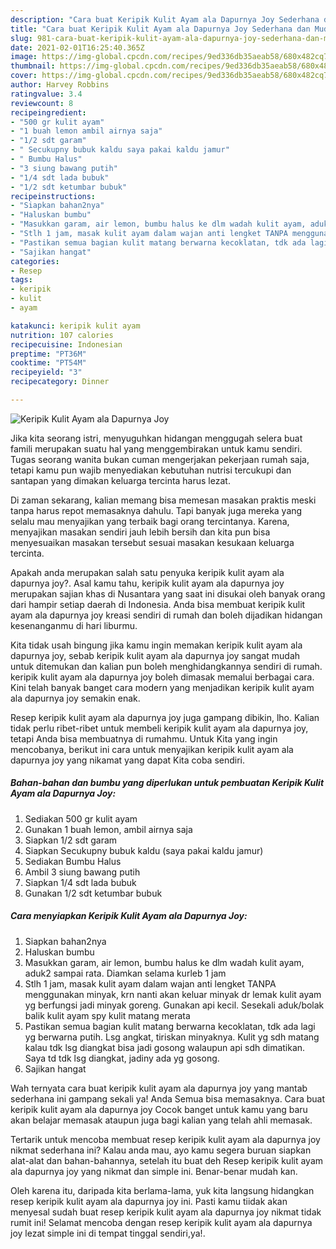 ```yaml
---
description: "Cara buat Keripik Kulit Ayam ala Dapurnya Joy Sederhana dan Mudah Dibuat"
title: "Cara buat Keripik Kulit Ayam ala Dapurnya Joy Sederhana dan Mudah Dibuat"
slug: 981-cara-buat-keripik-kulit-ayam-ala-dapurnya-joy-sederhana-dan-mudah-dibuat
date: 2021-02-01T16:25:40.365Z
image: https://img-global.cpcdn.com/recipes/9ed336db35aeab58/680x482cq70/keripik-kulit-ayam-ala-dapurnya-joy-foto-resep-utama.jpg
thumbnail: https://img-global.cpcdn.com/recipes/9ed336db35aeab58/680x482cq70/keripik-kulit-ayam-ala-dapurnya-joy-foto-resep-utama.jpg
cover: https://img-global.cpcdn.com/recipes/9ed336db35aeab58/680x482cq70/keripik-kulit-ayam-ala-dapurnya-joy-foto-resep-utama.jpg
author: Harvey Robbins
ratingvalue: 3.4
reviewcount: 8
recipeingredient:
- "500 gr kulit ayam"
- "1 buah lemon ambil airnya saja"
- "1/2 sdt garam"
- " Secukupny bubuk kaldu saya pakai kaldu jamur"
- " Bumbu Halus"
- "3 siung bawang putih"
- "1/4 sdt lada bubuk"
- "1/2 sdt ketumbar bubuk"
recipeinstructions:
- "Siapkan bahan2nya"
- "Haluskan bumbu"
- "Masukkan garam, air lemon, bumbu halus ke dlm wadah kulit ayam, aduk2 sampai rata. Diamkan selama kurleb 1 jam"
- "Stlh 1 jam, masak kulit ayam dalam wajan anti lengket TANPA menggunakan minyak, krn nanti akan keluar minyak dr lemak kulit ayam yg berfungsi jadi minyak goreng. Gunakan api kecil. Sesekali aduk/bolak balik kulit ayam spy kulit matang merata"
- "Pastikan semua bagian kulit matang berwarna kecoklatan, tdk ada lagi yg berwarna putih. Lsg angkat, tiriskan minyaknya. Kulit yg sdh matang kalau tdk lsg diangkat bisa jadi gosong walaupun api sdh dimatikan. Saya td tdk lsg diangkat, jadiny ada yg gosong."
- "Sajikan hangat"
categories:
- Resep
tags:
- keripik
- kulit
- ayam

katakunci: keripik kulit ayam 
nutrition: 107 calories
recipecuisine: Indonesian
preptime: "PT36M"
cooktime: "PT54M"
recipeyield: "3"
recipecategory: Dinner

---
```



![Keripik Kulit Ayam ala Dapurnya Joy](https://img-global.cpcdn.com/recipes/9ed336db35aeab58/680x482cq70/keripik-kulit-ayam-ala-dapurnya-joy-foto-resep-utama.jpg)

Jika kita seorang istri, menyuguhkan hidangan menggugah selera buat famili merupakan suatu hal yang menggembirakan untuk kamu sendiri. Tugas seorang  wanita bukan cuman mengerjakan pekerjaan rumah saja, tetapi kamu pun wajib menyediakan kebutuhan nutrisi tercukupi dan santapan yang dimakan keluarga tercinta harus lezat.

Di zaman  sekarang, kalian memang bisa memesan masakan praktis meski tanpa harus repot memasaknya dahulu. Tapi banyak juga mereka yang selalu mau menyajikan yang terbaik bagi orang tercintanya. Karena, menyajikan masakan sendiri jauh lebih bersih dan kita pun bisa menyesuaikan masakan tersebut sesuai masakan kesukaan keluarga tercinta. 



Apakah anda merupakan salah satu penyuka keripik kulit ayam ala dapurnya joy?. Asal kamu tahu, keripik kulit ayam ala dapurnya joy merupakan sajian khas di Nusantara yang saat ini disukai oleh banyak orang dari hampir setiap daerah di Indonesia. Anda bisa membuat keripik kulit ayam ala dapurnya joy kreasi sendiri di rumah dan boleh dijadikan hidangan kesenanganmu di hari liburmu.

Kita tidak usah bingung jika kamu ingin memakan keripik kulit ayam ala dapurnya joy, sebab keripik kulit ayam ala dapurnya joy sangat mudah untuk ditemukan dan kalian pun boleh menghidangkannya sendiri di rumah. keripik kulit ayam ala dapurnya joy boleh dimasak memalui berbagai cara. Kini telah banyak banget cara modern yang menjadikan keripik kulit ayam ala dapurnya joy semakin enak.

Resep keripik kulit ayam ala dapurnya joy juga gampang dibikin, lho. Kalian tidak perlu ribet-ribet untuk membeli keripik kulit ayam ala dapurnya joy, tetapi Anda bisa membuatnya di rumahmu. Untuk Kita yang ingin mencobanya, berikut ini cara untuk menyajikan keripik kulit ayam ala dapurnya joy yang nikamat yang dapat Kita coba sendiri.

<!--inarticleads1-->

##### Bahan-bahan dan bumbu yang diperlukan untuk pembuatan Keripik Kulit Ayam ala Dapurnya Joy:

1. Sediakan 500 gr kulit ayam
1. Gunakan 1 buah lemon, ambil airnya saja
1. Siapkan 1/2 sdt garam
1. Siapkan  Secukupny bubuk kaldu (saya pakai kaldu jamur)
1. Sediakan  Bumbu Halus
1. Ambil 3 siung bawang putih
1. Siapkan 1/4 sdt lada bubuk
1. Gunakan 1/2 sdt ketumbar bubuk




<!--inarticleads2-->

##### Cara menyiapkan Keripik Kulit Ayam ala Dapurnya Joy:

1. Siapkan bahan2nya
1. Haluskan bumbu
1. Masukkan garam, air lemon, bumbu halus ke dlm wadah kulit ayam, aduk2 sampai rata. Diamkan selama kurleb 1 jam
1. Stlh 1 jam, masak kulit ayam dalam wajan anti lengket TANPA menggunakan minyak, krn nanti akan keluar minyak dr lemak kulit ayam yg berfungsi jadi minyak goreng. Gunakan api kecil. Sesekali aduk/bolak balik kulit ayam spy kulit matang merata
1. Pastikan semua bagian kulit matang berwarna kecoklatan, tdk ada lagi yg berwarna putih. Lsg angkat, tiriskan minyaknya. Kulit yg sdh matang kalau tdk lsg diangkat bisa jadi gosong walaupun api sdh dimatikan. Saya td tdk lsg diangkat, jadiny ada yg gosong.
1. Sajikan hangat




Wah ternyata cara buat keripik kulit ayam ala dapurnya joy yang mantab sederhana ini gampang sekali ya! Anda Semua bisa memasaknya. Cara buat keripik kulit ayam ala dapurnya joy Cocok banget untuk kamu yang baru akan belajar memasak ataupun juga bagi kalian yang telah ahli memasak.

Tertarik untuk mencoba membuat resep keripik kulit ayam ala dapurnya joy nikmat sederhana ini? Kalau anda mau, ayo kamu segera buruan siapkan alat-alat dan bahan-bahannya, setelah itu buat deh Resep keripik kulit ayam ala dapurnya joy yang nikmat dan simple ini. Benar-benar mudah kan. 

Oleh karena itu, daripada kita berlama-lama, yuk kita langsung hidangkan resep keripik kulit ayam ala dapurnya joy ini. Pasti kamu tiidak akan menyesal sudah buat resep keripik kulit ayam ala dapurnya joy nikmat tidak rumit ini! Selamat mencoba dengan resep keripik kulit ayam ala dapurnya joy lezat simple ini di tempat tinggal sendiri,ya!.

